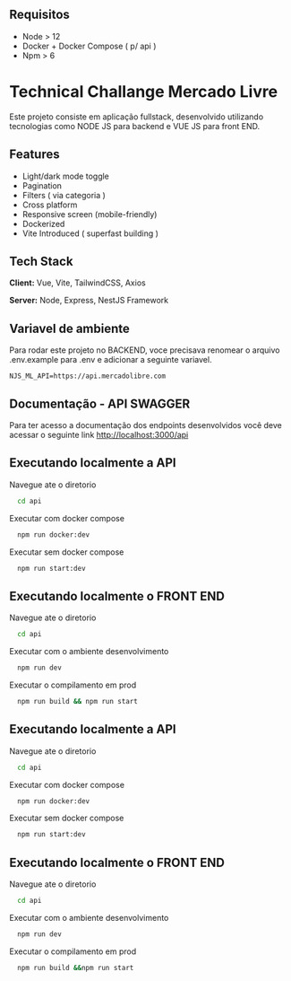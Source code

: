 ## Requisitos

- Node > 12
- Docker + Docker Compose ( p/ api )
- Npm > 6

# Technical Challange Mercado Livre

Este projeto consiste em aplicação fullstack, desenvolvido utilizando tecnologias como NODE JS para backend e VUE JS para front END.

## Features

- Light/dark mode toggle
- Pagination
- Filters ( via categoria )
- Cross platform
- Responsive screen (mobile-friendly)
- Dockerized
- Vite Introduced ( superfast building )

## Tech Stack

**Client:** Vue, Vite, TailwindCSS, Axios

**Server:** Node, Express, NestJS Framework

## Variavel de ambiente

Para rodar este projeto no BACKEND, voce precisava renomear o arquivo .env.example para .env e adicionar a seguinte variavel.

`NJS_ML_API=https://api.mercadolibre.com`

## Documentação - API SWAGGER

Para ter acesso a documentação dos endpoints desenvolvidos você deve acessar o seguinte link
[http://localhost:3000/api](http://localhost:3000/api)

## Executando localmente a API

Navegue ate o diretorio

```bash
  cd api
```

Executar com docker compose

```bash
  npm run docker:dev
```

Executar sem docker compose

```bash
  npm run start:dev
```

## Executando localmente o FRONT END

Navegue ate o diretorio

```bash
  cd api
```

Executar com o ambiente desenvolvimento

```bash
  npm run dev
```

Executar o compilamento em prod

```bash
  npm run build && npm run start
```

## Executando localmente a API

Navegue ate o diretorio

```bash
  cd api
```

Executar com docker compose

```bash
  npm run docker:dev
```

Executar sem docker compose

```bash
  npm run start:dev
```

## Executando localmente o FRONT END

Navegue ate o diretorio

```bash
  cd api
```

Executar com o ambiente desenvolvimento

```bash
  npm run dev
```

Executar o compilamento em prod

```bash
  npm run build &&npm run start
```
